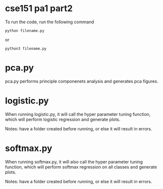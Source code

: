 # cse151 pa1 part2

To run the code, run the following command

```
python filename.py
```

or 

```
python3 filename.py
```

# pca.py
pca.py performs principle componenets analysis and generates pca figures. 

# logistic.py
When running logistic.py, it will call the hyper parameter tuning function, which will perform logistic regression and generate plots. 

Notes: have a folder created before running, or else it will result in errors.

# softmax.py
When running softmax.py, it will also call the hyper parameter tuning function, which will perform softmax regression on all classes and generate plots. 

Notes: have a folder created before running, or else it will result in errors.
